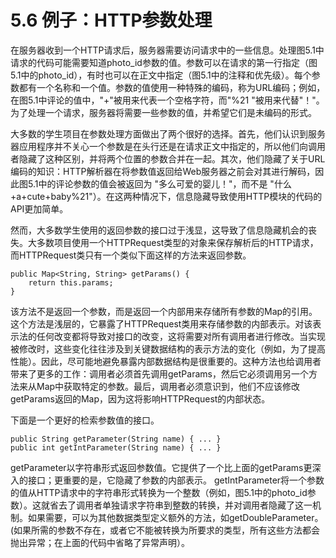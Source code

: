 # 5.6 例子：HTTP参数处理

在服务器收到一个HTTP请求后，服务器需要访问请求中的一些信息。处理图5.1中请求的代码可能需要知道photo\_id参数的值。参数可以在请求的第一行指定（图5.1中的photo\_id），有时也可以在正文中指定（图5.1中的注释和优先级）。每个参数都有一个名称和一个值。参数的值使用一种特殊的编码，称为URL编码；例如，在图5.1中评论的值中，"+"被用来代表一个空格字符，而"%21 "被用来代替"！"。为了处理一个请求，服务器将需要一些参数的值，并希望它们是未编码的形式。

大多数的学生项目在参数处理方面做出了两个很好的选择。首先，他们认识到服务器应用程序并不关心一个参数是在头行还是在请求正文中指定的，所以他们向调用者隐藏了这种区别，并将两个位置的参数合并在一起。其次，他们隐藏了关于URL编码的知识：HTTP解析器在将参数值返回给Web服务器之前会对其进行解码，因此图5.1中的评论参数的值会被返回为 "多么可爱的婴儿！"，而不是 "什么+a+cute+baby%21"）。在这两种情况下，信息隐藏导致使用HTTP模块的代码的API更加简单。

然而，大多数学生使用的返回参数的接口过于浅显，这导致了信息隐藏机会的丧失。大多数项目使用一个HTTPRequest类型的对象来保存解析后的HTTP请求，而HTTPRequest类只有一个类似下面这样的方法来返回参数。

```
public Map<String, String> getParams() { 
    return this.params; 
}
```

该方法不是返回一个参数，而是返回一个内部用来存储所有参数的Map的引用。这个方法是浅层的，它暴露了HTTPRequest类用来存储参数的内部表示。对该表示法的任何改变都将导致对接口的改变，这将需要对所有调用者进行修改。当实现被修改时，这些变化往往涉及到关键数据结构的表示方法的变化（例如，为了提高性能）。因此，尽可能地避免暴露内部数据结构是很重要的。这种方法也给调用者带来了更多的工作：调用者必须首先调用getParams，然后它必须调用另一个方法来从Map中获取特定的参数。最后，调用者必须意识到，他们不应该修改getParams返回的Map，因为这将影响HTTPRequest的内部状态。

下面是一个更好的检索参数值的接口。

```
public String getParameter(String name) { ... } 
public int getIntParameter(String name) { ... }
```

getParameter以字符串形式返回参数值。它提供了一个比上面的getParams更深入的接口；更重要的是，它隐藏了参数的内部表示。 getIntParameter将一个参数的值从HTTP请求中的字符串形式转换为一个整数（例如，图5.1中的photo\_id参数）。这就省去了调用者单独请求字符串到整数的转换，并对调用者隐藏了这一机制。如果需要，可以为其他数据类型定义额外的方法，如getDoubleParameter。(如果所需的参数不存在，或者它不能被转换为所要求的类型，所有这些方法都会抛出异常；在上面的代码中省略了异常声明）。
